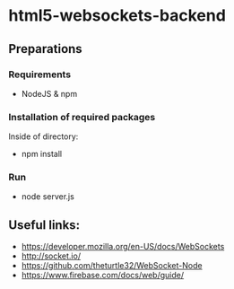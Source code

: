 # html5-websockets-backend

## Preparations

### Requirements

- NodeJS & npm

### Installation of required packages

Inside of directory:
- npm install

### Run
- node server.js


## Useful links:

- https://developer.mozilla.org/en-US/docs/WebSockets
- http://socket.io/
- https://github.com/theturtle32/WebSocket-Node
- https://www.firebase.com/docs/web/guide/
